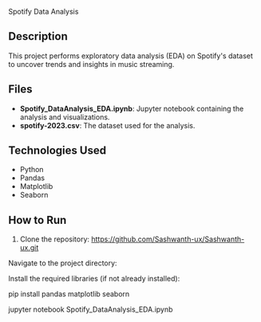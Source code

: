  Spotify Data Analysis

## Description
This project performs exploratory data analysis (EDA) on Spotify's dataset to uncover trends and insights in music streaming.

## Files
- **Spotify_DataAnalysis_EDA.ipynb**: Jupyter notebook containing the analysis and visualizations.
- **spotify-2023.csv**: The dataset used for the analysis.

## Technologies Used
- Python
- Pandas
- Matplotlib
- Seaborn

## How to Run
1. Clone the repository: https://github.com/Sashwanth-ux/Sashwanth-ux.git

Navigate to the project directory:

Install the required libraries (if not already installed):

pip install pandas matplotlib seaborn

jupyter notebook Spotify_DataAnalysis_EDA.ipynb

